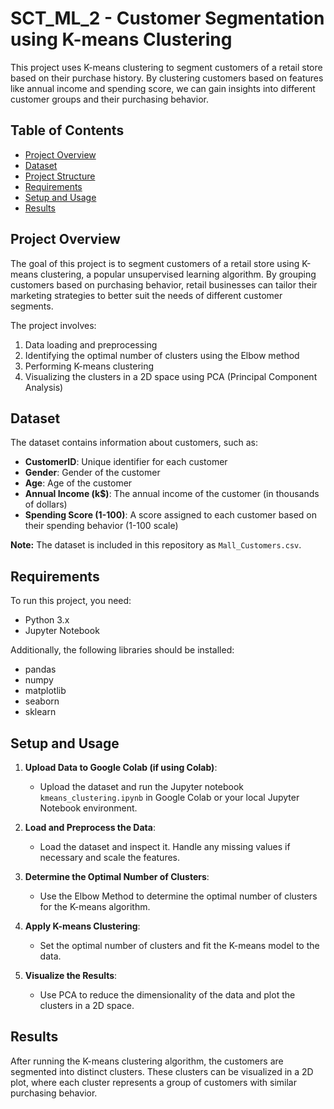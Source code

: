 # SCT_ML_2 - Customer Segmentation using K-means Clustering

This project uses K-means clustering to segment customers of a retail store based on their purchase history. By clustering customers based on features like annual income and spending score, we can gain insights into different customer groups and their purchasing behavior.

## Table of Contents

- [Project Overview](#project-overview)
- [Dataset](#dataset)
- [Project Structure](#project-structure)
- [Requirements](#requirements)
- [Setup and Usage](#setup-and-usage)
- [Results](#results)

## Project Overview

The goal of this project is to segment customers of a retail store using K-means clustering, a popular unsupervised learning algorithm. By grouping customers based on purchasing behavior, retail businesses can tailor their marketing strategies to better suit the needs of different customer segments.

The project involves:

1. Data loading and preprocessing
2. Identifying the optimal number of clusters using the Elbow method
3. Performing K-means clustering
4. Visualizing the clusters in a 2D space using PCA (Principal Component Analysis)

## Dataset

The dataset contains information about customers, such as:

- **CustomerID**: Unique identifier for each customer
- **Gender**: Gender of the customer
- **Age**: Age of the customer
- **Annual Income (k$)**: The annual income of the customer (in thousands of dollars)
- **Spending Score (1-100)**: A score assigned to each customer based on their spending behavior (1-100 scale)

**Note:** The dataset is included in this repository as `Mall_Customers.csv`.
## Requirements

To run this project, you need:

- Python 3.x
- Jupyter Notebook

Additionally, the following libraries should be installed:

- pandas
- numpy
- matplotlib
- seaborn
- sklearn

## Setup and Usage

1. **Upload Data to Google Colab (if using Colab)**:
   - Upload the dataset and run the Jupyter notebook `kmeans_clustering.ipynb` in Google Colab or your local Jupyter Notebook environment.

2. **Load and Preprocess the Data**:
   - Load the dataset and inspect it. Handle any missing values if necessary and scale the features.

3. **Determine the Optimal Number of Clusters**:
   - Use the Elbow Method to determine the optimal number of clusters for the K-means algorithm.

4. **Apply K-means Clustering**:
   - Set the optimal number of clusters and fit the K-means model to the data.

5. **Visualize the Results**:
   - Use PCA to reduce the dimensionality of the data and plot the clusters in a 2D space.

## Results

After running the K-means clustering algorithm, the customers are segmented into distinct clusters. These clusters can be visualized in a 2D plot, where each cluster represents a group of customers with similar purchasing behavior.
